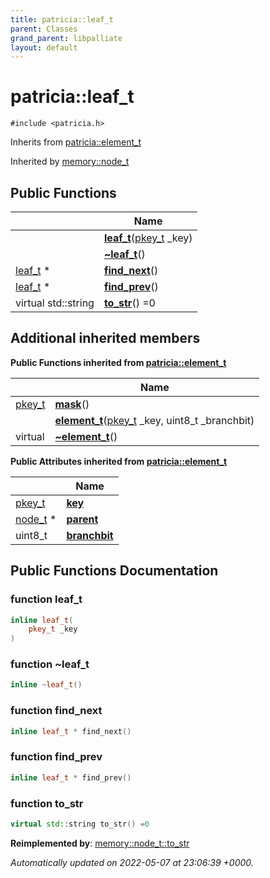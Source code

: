 ```yaml
---
title: patricia::leaf_t
parent: Classes
grand_parent: libpalliate
layout: default
---
```


# patricia::leaf_t






`#include <patricia.h>`

Inherits from [patricia::element_t](/libpalliate/generated/Classes/structpatricia_1_1element__t)

Inherited by [memory::node_t](/libpalliate/generated/Classes/structmemory_1_1node__t)

## Public Functions

|                | Name           |
| -------------- | -------------- |
| | **[leaf_t](/libpalliate/generated/Classes/structpatricia_1_1leaf__t#function-leaf-t)**([pkey_t](/libpalliate/generated/Files/patricia_8h#using-pkey-t) _key) |
| | **[~leaf_t](/libpalliate/generated/Classes/structpatricia_1_1leaf__t#function-~leaf-t)**() |
| [leaf_t](/libpalliate/generated/Classes/structpatricia_1_1leaf__t) * | **[find_next](/libpalliate/generated/Classes/structpatricia_1_1leaf__t#function-find-next)**() |
| [leaf_t](/libpalliate/generated/Classes/structpatricia_1_1leaf__t) * | **[find_prev](/libpalliate/generated/Classes/structpatricia_1_1leaf__t#function-find-prev)**() |
| virtual std::string | **[to_str](/libpalliate/generated/Classes/structpatricia_1_1leaf__t#function-to-str)**() =0 |

## Additional inherited members

**Public Functions inherited from [patricia::element_t](/libpalliate/generated/Classes/structpatricia_1_1element__t)**

|                | Name           |
| -------------- | -------------- |
| [pkey_t](/libpalliate/generated/Files/patricia_8h#using-pkey-t) | **[mask](/libpalliate/generated/Classes/structpatricia_1_1element__t#function-mask)**() |
| | **[element_t](/libpalliate/generated/Classes/structpatricia_1_1element__t#function-element-t)**([pkey_t](/libpalliate/generated/Files/patricia_8h#using-pkey-t) _key, uint8_t _branchbit) |
| virtual | **[~element_t](/libpalliate/generated/Classes/structpatricia_1_1element__t#function-~element-t)**() |

**Public Attributes inherited from [patricia::element_t](/libpalliate/generated/Classes/structpatricia_1_1element__t)**

|                | Name           |
| -------------- | -------------- |
| [pkey_t](/libpalliate/generated/Files/patricia_8h#using-pkey-t) | **[key](/libpalliate/generated/Classes/structpatricia_1_1element__t#variable-key)**  |
| [node_t](/libpalliate/generated/Classes/structpatricia_1_1node__t) * | **[parent](/libpalliate/generated/Classes/structpatricia_1_1element__t#variable-parent)**  |
| uint8_t | **[branchbit](/libpalliate/generated/Classes/structpatricia_1_1element__t#variable-branchbit)**  |


## Public Functions Documentation

### function leaf_t

```cpp
inline leaf_t(
    pkey_t _key
)
```


### function ~leaf_t

```cpp
inline ~leaf_t()
```


### function find_next

```cpp
inline leaf_t * find_next()
```


### function find_prev

```cpp
inline leaf_t * find_prev()
```


### function to_str

```cpp
virtual std::string to_str() =0
```


**Reimplemented by**: [memory::node_t::to_str](/libpalliate/generated/Classes/structmemory_1_1node__t#function-to-str)



_Automatically updated on 2022-05-07 at 23:06:39 +0000._